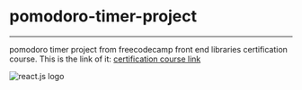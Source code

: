 # pomodoro-timer-project
---
pomodoro timer project from freecodecamp front end libraries certification course. This is the link of it: [certification course link](https://www.freecodecamp.org/learn/front-end-development-libraries/)

![react.js logo](https://upload.wikimedia.org/wikipedia/commons/thumb/a/a7/React-icon.svg/270px-React-icon.svg.png)


